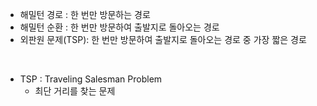 - 해밀턴 경로 : 한 번만 방문하는 경로
- 해밀턴 순환 : 한 번만 방문하여 출발지로 돌아오는 경로
- 외판원 문제(TSP): 한 번만 방문하여 출발지로 돌아오는 경로 중 가장 짧은 경로

<br>

- TSP : Traveling Salesman Problem
    - 최단 거리를 찾는 문제